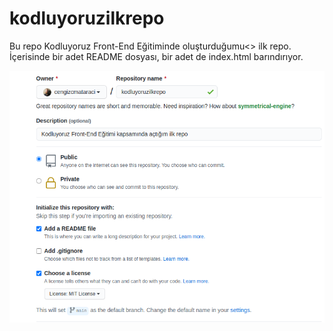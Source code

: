 # kodluyoruzilkrepo
Bu repo Kodluyoruz Front-End Eğitiminde oluşturduğumu<> ilk repo. İçerisinde bir adet README dosyası, bir adet de index.html barındırıyor.


![Proje Görseli](https://raw.githubusercontent.com/Kodluyoruz/taskforce/main/git/odev1/figures/github.png)

